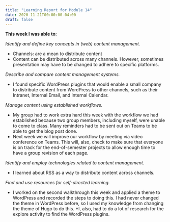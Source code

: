 ```yaml
---
title: "Learning Report for Module 14"
date: 2020-11-21T00:00:00-04:00
draft: false
---
```


**This week I was able to:**

*Identify and define key concepts in (web) content management.*
+ Channels: are a mean to distribute content
+ Content can be distributed across many channels. However, sometimes presentation may have to be changed to adhere to specific platforms.

*Describe and compare content management systems.*
+ I found specific WordPress plugins that would enable a small company to distribute content from WordPress to other channels, such as their Intranet, Internal Email, and Internal Calendar.

*Manage content using established workflows.*
+ My group had to work extra hard this week with the workflow we had established because two group members, including myself, were unable to come to class. Many reminders had to be sent out on Teams to be able to get the blog post done. 
+ Next week we will improve our workflow by meeting via video conference on Teams. This will, also, check to make sure that everyone is on track for the end-of-semester projects to allow enough time to have a group revision of each page.

*Identify and employ technologies related to content management.*
+ I learned about RSS as a way to distribute content across channels.

*Find and use resources for self-directed learning.*
+ I worked on the second walkthrough this week and applied a theme to WordPress and recorded the steps to doing this. I had never changed the theme in WordPress before, so I used my knowledge from changing the theme of Hugo to do this.
+I, also, had to do a lot of research for the explore activity to find the WordPress plugins.
